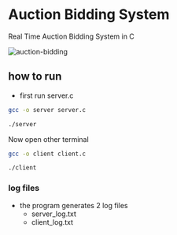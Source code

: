 # Auction Bidding System

Real Time Auction Bidding System in C


![auction-bidding](https://img.freepik.com/premium-vector/auction-bidding-design_679067-6.jpg?w=2000)


## how to run

* first run server.c

```sh
gcc -o server server.c 
```

```sh
./server
```

Now open other terminal

```sh
gcc -o client client.c 
```

```sh
./client
```

### log files

*  the program generates 2 log files
    * server_log.txt
    * client_log.txt
